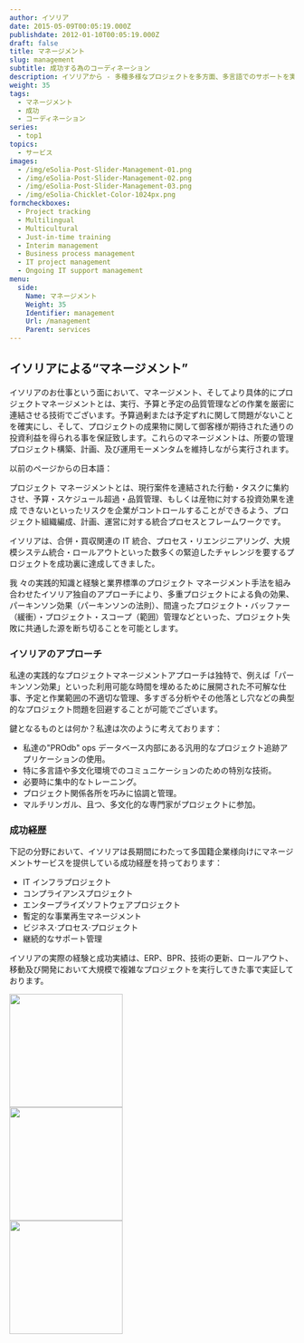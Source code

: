 ```yaml
---
author: イソリア
date: 2015-05-09T00:05:19.000Z
publishdate: 2012-01-10T00:05:19.000Z
draft: false
title: マネージメント
slug: management
subtitle: 成功する為のコーディネーション
description: イソリアから - 多種多様なプロジェクトを多方面、多言語でのサポートを実現
weight: 35
tags:
  - マネージメント
  - 成功
  - コーディネーション
series:
  - top1
topics:
  - サービス
images:
  - /img/eSolia-Post-Slider-Management-01.png
  - /img/eSolia-Post-Slider-Management-02.png
  - /img/eSolia-Post-Slider-Management-03.png
  - /img/eSolia-Chicklet-Color-1024px.png
formcheckboxes:
  - Project tracking
  - Multilingual
  - Multicultural
  - Just-in-time training
  - Interim management
  - Business process management
  - IT project management
  - Ongoing IT support management
menu:
  side:
    Name: マネージメント
    Weight: 35
    Identifier: management
    Url: /management
    Parent: services
---
```


## イソリアによる“マネージメント”
イソリアのお仕事という面において、マネージメント、そしてより具体的にプロジェクトマネージメントとは、実行、予算と予定の品質管理などの作業を厳密に連結させる技術でございます。予算過剰または予定ずれに関して問題がないことを確実にし、そして、プロジェクトの成果物に関して御客様が期待された通りの投資利益を得られる事を保証致します。これらのマネージメントは、所要の管理プロジェクト構築、計画、及び運用モーメンタムを維持しながら実行されます。


以前のページからの日本語：

プロジェクト マネージメントとは、現行案件を連結された行動・タスクに集約させ、予算・スケジュール超過・品質管理、もしくは産物に対する投資効果を達成 できないといったリスクを企業がコントロールすることができるよう、プロジェクト組織編成、計画、運営に対する統合プロセスとフレームワークです。

イソリアは、合併・買収関連の IT 統合、プロセス・リエンジニアリング、大規模システム統合・ロールアウトといった数多くの緊迫したチャレンジを要するプロジェクトを成功裏に達成してきました。

我 々の実践的知識と経験と業界標準のプロジェクト マネージメント手法を組み合わせたイソリア独自のアプローチにより、多重プロジェクトによる負の効果、 パーキンソン効果（パーキンソンの法則）、間違ったプロジェクト・バッファー（緩衝）・プロジェクト・スコープ（範囲）管理などといった、プロジェクト失 敗に共通した源を断ち切ることを可能とします。

### イソリアのアプローチ
私達の実践的なプロジェクトマネージメントアプローチは独特で、例えば「パーキンソン効果」といった利用可能な時間を埋めるために展開された不可解な仕事、予定と作業範囲の不適切な管理、多すぎる分析やその他落とし穴などの典型的なプロジェクト問題を回避することが可能でございます。

鍵となるものとは何か？私達は次のように考えております：

* 私達の"PROdb" ops データベース内部にある汎用的なプロジェクト追跡アプリケーションの使用。
* 特に多言語や多文化環境でのコミュニケーションのための特別な技術。
* 必要時に集中的なトレーニング。
* プロジェクト関係各所を巧みに協調と管理。
* マルチリンガル、且つ、多文化的な専門家がプロジェクトに参加。

### 成功経歴　
下記の分野において、イソリアは長期間にわたって多国籍企業様向けにマネージメントサービスを提供している成功経歴を持っております：

* IT インフラプロジェクト
* コンプライアンスプロジェクト
* エンタープライズソフトウェアプロジェクト
* 暫定的な事業再生マネージメント
* ビジネス·プロセス·プロジェクト
* 継続的なサポート管理

イソリアの実際の経験と成功実績は、ERP、BPR、技術の更新、ロールアウト、移動及び開発において大規模で複雑なプロジェクトを実行してきた事で実証しております。


<div class="row">
  <div class="col s12 m6 l3"><img class="materialboxed" data-caption="Team meeting management - by eSolia Inc." width="200" src="/img/eSolia-Post-Slider-Management-01.png"></div>
  <div class="col s12 m6 l3"><img class="materialboxed" data-caption="Diagram management - by eSolia Inc." width="200" src="/img/eSolia-Post-Slider-Management-02.png"></div>
  <div class="col s12 m6 l3"><img class="materialboxed" data-caption="Takumi Fukuoka management - by eSolia Inc." width="200" src="/img/eSolia-Post-Slider-Management-03.png"></div>
</div>
